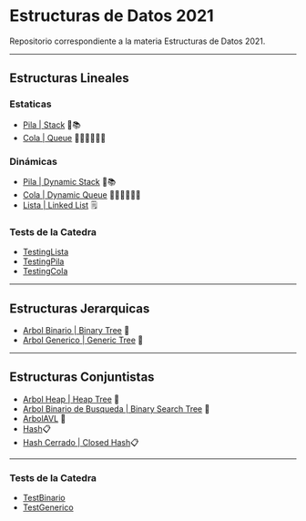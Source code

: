 # Estructuras de Datos 2021
Repositorio correspondiente a la materia Estructuras de Datos 2021.
***
## Estructuras Lineales
### Estaticas
- [Pila | Stack](https://github.com/mateoValdesolo/Edat-2021/blob/main/src/lineales/estaticas/Pila.java) 🔋📚
- [Cola | Queue](https://github.com/mateoValdesolo/Edat-2021/blob/main/src/lineales/estaticas/Cola.java) 🚶‍♂️🚶‍♂️️🚶‍♂️
### Dinámicas
- [Pila | Dynamic Stack](https://github.com/mateoValdesolo/Edat-2021/blob/main/src/lineales/dinamicas/Pila.java) 🔋📚
- [Cola | Dynamic Queue](https://github.com/mateoValdesolo/Edat-2021/blob/main/src/lineales/dinamicas/Cola.java) 🚶‍♂️🚶‍♂️️🚶‍♂️
- [Lista | Linked List](https://github.com/mateoValdesolo/Edat-2021/blob/main/src/lineales/dinamicas/Lista.java) 🗒
### Tests de la Catedra
- [TestingLista](https://github.com/mateoValdesolo/Edat-2021/blob/main/src/lineales/dinamicas/TestingLista.java)
- [TestingPila](https://github.com/mateoValdesolo/Edat-2021/blob/main/src/lineales/dinamicas/TestingPila.java)
- [TestingCola](https://github.com/mateoValdesolo/Edat-2021/blob/main/src/lineales/dinamicas/TestingCola.java)

***
## Estructuras Jerarquicas
- [Arbol Binario | Binary Tree](https://github.com/mateoValdesolo/Edat-2021/blob/main/src/jerarquicas/ArbolBin.java) 🌳
- [Arbol Generico | Generic Tree](https://github.com/mateoValdesolo/Edat-2021/blob/main/src/jerarquicas/ArbolGen.java) 🌳
***
## Estructuras Conjuntistas
- [Arbol Heap | Heap Tree](https://github.com/mateoValdesolo/Edat-2021/blob/main/src/conjuntistas/ArbolHeap.java) 🌳
- [Arbol Binario de Busqueda | Binary Search Tree](https://github.com/mateoValdesolo/Edat-2021/blob/main/src/conjuntistas/dinamicas/ArbolBB.java) 🌳
- [ArbolAVL](https://github.com/mateoValdesolo/Edat-2021/blob/main/src/conjuntistas/dinamicas/ArbolAVL.java) 🌳
- [Hash](https://github.com/mateoValdesolo/Edat-2021/blob/main/src/conjuntistas/dinamicas/TablaHash.java)📋
- [Hash Cerrado | Closed Hash](https://github.com/mateoValdesolo/Edat-2021/blob/main/src/conjuntistas/TablaHash.java)📋
***
### Tests de la Catedra
- [TestBinario](https://github.com/mateoValdesolo/Edat-2021/blob/main/src/jerarquicas/TestBinario.java)
- [TestGenerico](https://github.com/mateoValdesolo/Edat-2021/blob/main/src/jerarquicas/TestGenerico.java)
